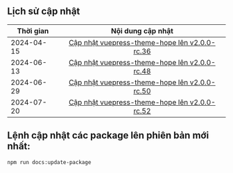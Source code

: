 ## Lịch sử cập nhật
|Thời gian | Nội dung cập nhật |
|----------|:-------------:|
|2024-04-15|[Cập nhật vuepress-theme-hope lên v2.0.0-rc.36](https://github.com/vuepress-theme-hope/vuepress-theme-hope/releases/tag/v2.0.0-rc.36)|
|2024-06-13|[Cập nhật vuepress-theme-hope lên v2.0.0-rc.48](https://github.com/vuepress-theme-hope/vuepress-theme-hope/releases/tag/v2.0.0-rc.48)|
|2024-06-29|[Cập nhật vuepress-theme-hope lên v2.0.0-rc.50](https://github.com/vuepress-theme-hope/vuepress-theme-hope/releases/tag/v2.0.0-rc.50)|
|2024-07-20|[Cập nhật vuepress-theme-hope lên v2.0.0-rc.52](https://github.com/vuepress-theme-hope/vuepress-theme-hope/releases/tag/v2.0.0-rc.52)|

## Lệnh cập nhật các package lên phiên bản mới nhất:
```bash
npm run docs:update-package
```
